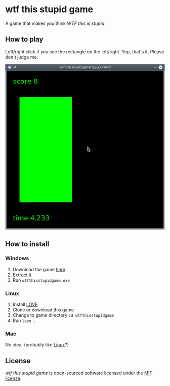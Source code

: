 # wtf this stupid game

A game that makes you think _WTF this is stupid_.

## How to play

Left/right click if you see the rectangle on the left/right. Yep, that's it. Please don't judge me.

!["that score is horrible btw"](screenshot.png "that score is horrible btw")

## How to install

### Windows

1. Download the game [here](https://github.com/younishd/wtfthisstupidgame/releases/download/v1.1/wtfthisgame-win32.zip).
2. Extract it
3. Run `wtfthisstupidgame.exe`

### Linux

1. Install [LÖVE](https://love2d.org)
2. Clone or download this game
3. Change to game directory `cd wtfthisstupidgame`
4. Run `love .`

### Mac

No idea. (probably like [Linux](#linux)?)

## License

_wtf this stupid game_ is open-sourced software licensed under the [MIT license](LICENSE).
